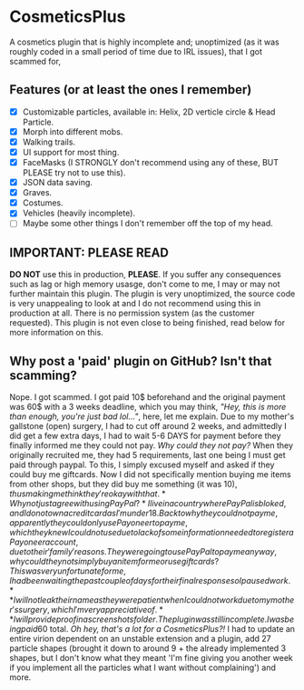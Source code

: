 # CosmeticsPlus
A cosmetics plugin that is highly incomplete and; unoptimized (as it was roughly coded in a small period of time due to IRL issues), that I got scammed for,
## Features (or at least the ones I remember)
- [x] Customizable particles, available in: Helix, 2D verticle circle & Head Particle.
- [x] Morph into different mobs.
- [x] Walking trails.
- [x] UI support for most thing.
- [x] FaceMasks (I STRONGLY don't recommend using any of these, BUT PLEASE try not to use this).
- [x] JSON data saving. 
- [x] Graves.
- [x] Costumes.
- [x] Vehicles (heavily incomplete).
- [ ] Maybe some other things I don't remember off the top of my head.
## IMPORTANT: PLEASE READ
**DO NOT** use this in production, **PLEASE**. If you suffer any consequences such as lag or high memory usasge, don't come to me, I may or may not further maintain this plugin. The plugin is very unoptimized, the source code is very unappealing to look at and I do not recommend using this in production at all. There is no permission system (as the customer requested). This plugin is not even close to being finished, read below for more information on this.
## Why post a 'paid' plugin on GitHub? Isn't that scamming?
Nope. I got scammed. I got paid 10$ beforehand and the original payment was 60$ with a 3 weeks deadline, which you may think, *"Hey, this is more than enough, you're just bad lol..."*, here, let me explain. Due to my mother's gallstone (open) surgery, I had to cut off around 2 weeks, and admittedly I did get a few extra days, I had to wait 5-6 DAYS for payment before they finally informed me they could not pay. *Why could they not pay?* When they originally recruited me, they had 5 requirements, last one being I must get paid through paypal. To this, I simply excused myself and asked if they could buy me giftcards. Now I did not specifically mention buying me items from other shops, but they did buy me something (it was 10$), thus making me think they're okay with that. *Why not just agree with using PayPal?* I live in a country where PayPal is bloked, and I do not own a credit card as I'm under 18. Back to why they could not pay me, apparently they could only use Payoneer to pay me, which they knew I could not use due to lack of some information needed to register a Payoneer account, due to their 'family' reasons. They were going to use PayPal to pay me anyway, why could they not simply buy an item for me or use giftcards? This was very unfortunate for me, I had been waiting the past couple of days for their final response so I paused work.
**I will not leak their name as they were patient when I could not work due to my mother's surgery, which I'm very appreciative of.**
I will provide proof in a screenshots folder. 
The plugin was still incomplete. 
I was being paid 60$ total. *Oh hey, that's a lot for a CosmeticsPlus?!* I had to update an entire virion dependent on an unstable extension and a plugin, add 27 particle shapes (brought it down to around 9 + the already implemented 3 shapes, but I don't know what they meant 'I'm fine giving you another week if you implement all the particles what I want without complaining') and more.

